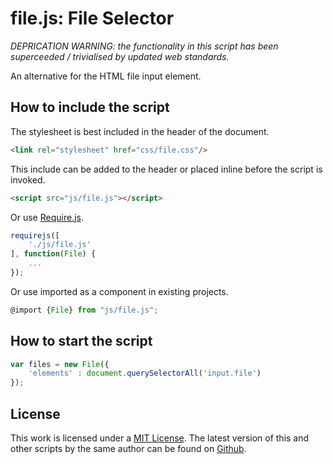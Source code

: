# file.js: File Selector

*DEPRICATION WARNING: the functionality in this script has been superceeded / trivialised by updated web standards.*

An alternative for the HTML file input element.

## How to include the script

The stylesheet is best included in the header of the document.

```html
<link rel="stylesheet" href="css/file.css"/>
```

This include can be added to the header or placed inline before the script is invoked.

```html
<script src="js/file.js"></script>
```

Or use [Require.js](https://requirejs.org/).

```js
requirejs([
	'./js/file.js'
], function(File) {
	...
});
```

Or use imported as a component in existing projects.

```js
@import {File} from "js/file.js";
```

## How to start the script

```javascript
var files = new File({
	'elements' : document.querySelectorAll('input.file')
});
```

## License

This work is licensed under a [MIT License](https://opensource.org/licenses/MIT). The latest version of this and other scripts by the same author can be found on [Github](https://github.com/WoollyMittens).
